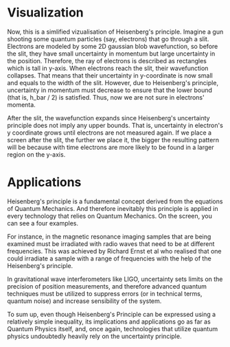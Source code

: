 # Visualization

Now, this is a simlified vizualisation of Heisenberg's principle. 
Imagine a gun shooting some quantum particles (say, electrons) that go through a slit. Electrons are modeled by some 2D gaussian blob wavefunction, so before the slit, they have small uncertainty in momentum but large uncertainty in the position. Therefore, the ray of electrons is described as rectangles which is tall in y-axis. When electrons reach the slit, their wavefunction collapses. That means that their uncertainty in y-coordinate is now small and equals to the width of the slit. However, due to Heisenberg's principle, uncertainty in momentum must decrease to ensure that the lower bound (that is, h_bar / 2) is satisfied. Thus, now we are not sure in electrons' momenta.

After the slit, the wavefunction expands since Heisenberg's uncertainty principle does not imply any upper bounds. That is, uncertainty in electron's y coordinate grows until electrons are not measured again. If we place a screen after the slit, the further we place it, the bigger the resulting pattern will be because with time electrons are more likely to be found in a larger region on the y-axis.

# Applications

Heisenberg's principle is a fundamental concept derived from the equations of Quantum Mechanics. And therefore inevitably this principle is applied in every technology that relies on Quantum Mechanics. On the screen, you can see a four examples.

For instance, in the magnetic resonance imaging samples that are being examined must be irradiated with radio waves that need to be at different frequencies. This was achieved by Richard Ernst et al who realised that one could irradiate a sample with a range of frequencies with the help of the Heisenberg's principle.

In gravitational wave interferometers like LIGO, uncertainty sets limits on the precision of position measurements, and therefore advanced quantum techniques must be utilized to suppress errors (or in technical terms, quantum noise) and increase sensibility of the system.

To sum up, even though Heisenberg's Principle can be expressed using a relatively simple inequality, its implications and applications go as far as Quantum Physics itself, and, once again,  technologies that utilize quantum physics undoubtedly heavily rely on the uncertainty principle.   

